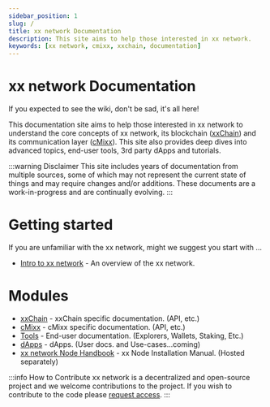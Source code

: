 ```yaml
---
sidebar_position: 1
slug: /
title: xx network Documentation
description: This site aims to help those interested in xx network.
keywords: [xx network, cmixx, xxchain, documentation]
---
```


# xx network Documentation

If you expected to see the wiki, don't be sad, it's all here!

This documentation site aims to help those interested in xx network to understand the core concepts of xx network, its blockchain ([xxChain](xxchain/)) and its communication layer ([cMixx](cmixx/)). This site also provides deep dives into advanced topics, end-user tools, 3rd party dApps and tutorials.

:::warning Disclaimer
This site includes years of documentation from multiple sources, some of which may not represent the current state of things and may require changes and/or additions. These documents are a work-in-progress and are continually evolving.
:::

# Getting started

If you are unfamiliar with the xx network, might we suggest you start with ...

 * [Intro to xx network](overview/xxnetwork.md) - An overview of the xx network.

# Modules

 * [xxChain](xxchain/xxchain.md) - xxChain specific documentation. (API, etc.)
 * [cMixx](cmixx/cmixx.md) - cMixx specific documentation. (API, etc.)
 * [Tools](category/tools/) - End-user documentation. (Explorers, Wallets, Staking, Etc.)
 * [dApps](category/dapps/) - dApps. (User docs. and Use-cases...coming)
 * [xx network Node Handbook](https://handbook.xx.network) - xx Node Installation Manual. (Hosted separately)


:::info How to Contribute
xx network is a decentralized and open-source project and we welcome contributions to the project.
If you wish to contribute to the code please [request access](https://git.xx.network/users/sign_in?redirect_to_referer=yes).
:::